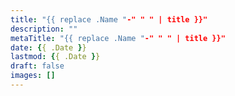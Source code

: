 ```yaml
---
title: "{{ replace .Name "-" " " | title }}"
description: ""
metaTitle: "{{ replace .Name "-" " " | title }}"
date: {{ .Date }}
lastmod: {{ .Date }}
draft: false
images: []
---
```

